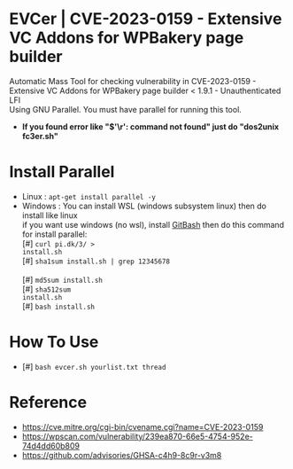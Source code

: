 # EVCer | CVE-2023-0159 - Extensive VC Addons for WPBakery page builder
Automatic Mass Tool for checking vulnerability in CVE-2023-0159 - Extensive VC Addons for WPBakery page builder < 1.9.1 - Unauthenticated LFI<br>Using GNU Parallel. You must have parallel for running this tool.<br>
- <b>If you found error like "$'\r': command not found" just do "dos2unix fc3er.sh"</b>
# Install Parallel
- Linux : <code>apt-get install parallel -y</code><br>
- Windows : You can install WSL (windows subsystem linux) then do install like linux<br>if you want use windows (no wsl), install <a href="https://git-scm.com/download/win">GitBash</a> then do this command for install parallel: <br>
[#] <code>curl pi.dk/3/ > install.sh </code><br>[#] <code>sha1sum install.sh | grep 12345678 </code><br>[#] <code>md5sum install.sh </code><br>[#] <code>sha512sum install.sh </code><br>[#] <code>bash install.sh</code><br>
# How To Use
- [#] <code>bash evcer.sh yourlist.txt thread</code>
# Reference
- https://cve.mitre.org/cgi-bin/cvename.cgi?name=CVE-2023-0159
- https://wpscan.com/vulnerability/239ea870-66e5-4754-952e-74d4dd60b809
- https://github.com/advisories/GHSA-c4h9-8c9r-v3m8
